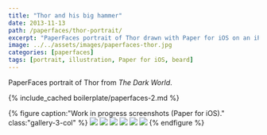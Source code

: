 ```yaml
---
title: "Thor and his big hammer"
date: 2013-11-13
path: /paperfaces/thor-portrait/
excerpt: "PaperFaces portrait of Thor drawn with Paper for iOS on an iPad."
image: ../../assets/images/paperfaces-thor.jpg
categories: [paperfaces]
tags: [portrait, illustration, Paper for iOS, beard]
---
```


PaperFaces portrait of Thor from *The Dark World*.

{% include_cached boilerplate/paperfaces-2.md %}

{% figure caption:"Work in progress screenshots (Paper for iOS)." class:"gallery-3-col" %}
[![](../../assets/images/paperfaces-thor-process-1-600.jpg)](../../assets/images/paperfaces-thor-process-1-lg.jpg)
[![](../../assets/images/paperfaces-thor-process-2-600.jpg)](../../assets/images/paperfaces-thor-process-2-lg.jpg)
[![](../../assets/images/paperfaces-thor-process-3-600.jpg)](../../assets/images/paperfaces-thor-process-3-lg.jpg)
[![](../../assets/images/paperfaces-thor-process-4-600.jpg)](../../assets/images/paperfaces-thor-process-4-lg.jpg)
[![](../../assets/images/paperfaces-thor-process-5-600.jpg)](../../assets/images/paperfaces-thor-process-5-lg.jpg)
[![](../../assets/images/paperfaces-thor-process-6-600.jpg)](../../assets/images/paperfaces-thor-process-6-lg.jpg)
{% endfigure %}
